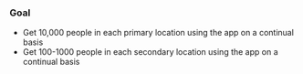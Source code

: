 ### Goal

 * Get 10,000 people in each primary location using the app on a continual basis
 * Get 100-1000 people in each secondary location using the app on a continual basis